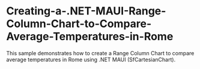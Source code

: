 # Creating-a-.NET-MAUI-Range-Column-Chart-to-Compare-Average-Temperatures-in-Rome
This sample demonstrates how to create a Range Column Chart to compare average temperatures in Rome using .NET MAUI (SfCartesianChart).
